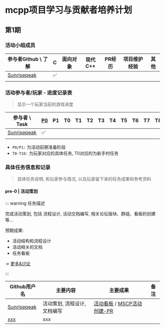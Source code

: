 # mcpp项目学习与贡献者培养计划

## 第1期

### 活动小组成员

| 参与者Github \ 了解 | C | 面向对象 | 现代C++ | PR经历 | 项目维护经验 | 其他 |
| --- | --- | --- | --- | --- | --- | --- |
| [Sunrisepeak](https://github.com/Sunrisepeak) | &#x2705; |  | | | | |
| | |  | | | | |

### 活动参与者/玩家 - 进度记录表

> 显示一个玩家当前的游戏进度

| 参与者 \ Task | [P0](/activity/mscp/log.html#pre-0-%E6%B4%BB%E5%8A%A8%E7%AD%96%E5%88%92) | P1 | T0 | T1 | T2 | T3 | T4 |  T5 | T6 | T7 | T8 | T9 |  T10 |
| --- | --- | --- | --- | --- | --- | --- | --- | --- | --- | --- | --- | --- | --- |
| [Sunrisepeak](https://github.com/Sunrisepeak)| &#x2705; |  | | | | | | | | | | | |
| | |  | | | | | | | | | | | |

- `P0/P1:` 为活动前期准备阶段
- `T0-T10:` 为玩家对应的具体任务, T0对应的为新手村任务

### 具体任务信息和记录

> 具体任务说明, 和玩家参与情况, 以及玩家留下来的任务成果和参考资料

#### pre-0 | 活动策划

::: warning 任务描述

完成活动策划, 包括 流程设计, 活动文档编写, 相关论坛版块、群组、看板的创建等...

预期成果:

- 活动结构和流程设计
- 活动相关的文档
- 任务看板

-> [更多&讨论](https://github.com/d2learn/MOGA/issues/2)

:::

| Github用户名 | 主要内容 | 主要成果 | 备注 |
| --- | --- | --- | --- |
| [Sunrisepeak](https://github.com/Sunrisepeak) | 活动策划, 流程设计, 文档编写  | [活动看板](https://github.com/orgs/d2learn/projects/6) / [MSCP活动创建-PR](https://github.com/d2learn/MOGA/pull/3)  | |
| [xxx](https://github.com/Sunrisepeak) | xxx  |  | |

